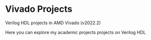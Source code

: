 # Vivado Projects
Verilog HDL projects in AMD Vivado (v2022.2)

Here you can explore my academic projects projects on Verilog HDL
